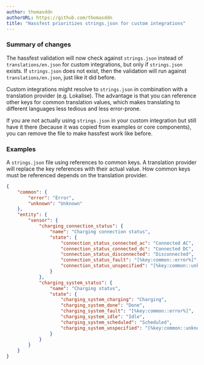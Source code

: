 ```yaml
---
author: thomasddn
authorURL: https://github.com/thomasddn
title: "Hassfest prioritizes strings.json for custom integrations"
---
```


### Summary of changes

The hassfest validation will now check against `strings.json` instead of `translations/en.json` for custom integrations, but only if `strings.json` exists. If `strings.json` does not exist, then the validation will run against `translations/en.json`, just like it did before.

Custom integrations might resolve to `strings.json` in combination with a translation provider (e.g. Lokalise). The advantage is that you can reference other keys for common translation values, which makes translating to different languages less tedious and less error-prone.

If you are not actually using `strings.json` in your custom integration but still have it there (because it was copied from examples or core components), you can remove the file to make hassfest work like before.

### Examples

A `strings.json` file using references to common keys. A translation provider will replace the key references with their actual value. How common keys must be referenced depends on the translation provider.

```json
{
    "common": {
        "error": "Error",
        "unknown": "Unknown"
    },
    "entity": {
        "sensor": {
            "charging_connection_status": {
                "name": "Charging connection status",
                "state": {
                    "connection_status_connected_ac": "Connected AC",
                    "connection_status_connected_dc": "Connected DC",
                    "connection_status_disconnected": "Disconnected",
                    "connection_status_fault": "[%key:common::error%]",
                    "connection_status_unspecified": "[%key:common::unknown%]"
                }
            },
            "charging_system_status": {
                "name": "Charging status",
                "state": {
                    "charging_system_charging": "Charging",
                    "charging_system_done": "Done",
                    "charging_system_fault": "[%key:common::error%]",
                    "charging_system_idle": "Idle",
                    "charging_system_scheduled": "Scheduled",
                    "charging_system_unspecified": "[%key:common::unknown%]"
                }
            }
        }
    }
}
```